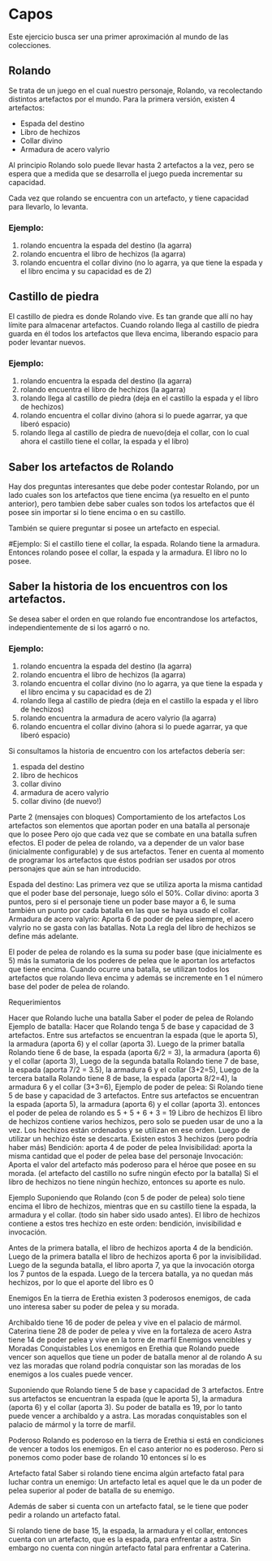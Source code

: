 # Capos

Este ejercicio busca ser una primer aproximación al mundo de las colecciones.


## Rolando

Se trata de un juego en el cual nuestro personaje, Rolando, va recolectando distintos artefactos por el mundo.
Para la primera versión, existen 4 artefactos:

- Espada del destino
- Libro de hechizos 
- Collar divino
- Armadura de acero valyrio

Al principio Rolando solo puede llevar hasta 2 artefactos a la vez, 
pero se espera que a medida que se desarrolla el juego pueda incrementar 
su capacidad.

Cada vez que rolando se encuentra con un artefacto, y tiene capacidad para llevarlo, lo levanta. 

### Ejemplo:
 1. rolando encuentra la espada del destino (la agarra)
 2. rolando encuentra el libro de hechizos (la agarra)
 3. rolando encuentra el collar divino (no lo agarra, ya que tiene la espada y el libro encima y su capacidad es de 2)

## Castillo de piedra

El castillo de piedra es donde Rolando vive. Es tan grande que allí no hay límite 
para almacenar artefactos.
Cuando rolando llega al castillo de piedra guarda en él todos los artefactos que lleva encima, 
liberando espacio para poder levantar nuevos. 

### Ejemplo:
 1. rolando encuentra la espada del destino (la agarra)
 2. rolando encuentra el libro de hechizos (la agarra)
 3. rolando llega al castillo de piedra (deja en el castillo la espada y el libro de hechizos)
 4. rolando encuentra el collar divino (ahora si lo puede agarrar, ya que liberó espacio)
 3. rolando llega al castillo de piedra de nuevo(deja el collar, con lo cual ahora el castillo tiene el collar, la espada y el libro)
 

## Saber los artefactos de Rolando
 Hay dos preguntas interesantes que debe poder contestar Rolando, por un lado cuales son los artefactos que tiene encima 
 (ya resuelto en el punto anterior), pero tambien debe saber cuales son todos los artefactos que él posee 
 sin importar si lo tiene encima o en su castillo.
 
 También se quiere preguntar si posee un artefacto en especial.
 
#Ejemplo: 
	Si el castillo tiene el collar, la espada. Rolando tiene la armadura. 
	Entonces rolando posee el collar, la espada y la armadura.
	El libro no lo posee.
 
## Saber la historia de los encuentros con los artefactos.
 
 Se desea saber el orden en que rolando fue encontrandose los artefactos, independientemente de si los agarró o no.
 
### Ejemplo:
 
 1. rolando encuentra la espada del destino (la agarra)
 2. rolando encuentra el libro de hechizos (la agarra)
 3. rolando encuentra el collar divino (no lo agarra, ya que tiene la espada y el libro encima y su capacidad es de 2)
 4. rolando llega al castillo de piedra (deja en el castillo la espada y el libro de hechizos)
 5. rolando encuentra la armadura de acero valyrio (la agarra)
 6. rolando encuentra el collar divino (ahora si lo puede agarrar, ya que liberó espacio)
 
Si consultamos la historia de encuentro con los artefactos debería ser:
 1. espada del destino 
 2. libro de hechicos
 3. collar divino
 4. armadura de acero valyrio
 5. collar divino (de nuevo!)
 
 

Parte 2 (mensajes con bloques)
Comportamiento de los artefactos
Los artefactos son elementos que aportan poder en una batalla al personaje que lo posee Pero ojo que cada vez que se combate en una batalla sufren efectos. El poder de pelea de rolando, va a depender de un valor base (inicialmente configurable) y de sus artefactos. Tener en cuenta al momento de programar los artefactos que éstos podrían ser usados por otros personajes que aún se han introducido.

Espada del destino: Las primera vez que se utiliza aporta la misma cantidad que el poder base del personaje, luego sólo el 50%.
Collar divino: aporta 3 puntos, pero si el personaje tiene un poder base mayor a 6, le suma también un punto por cada batalla en las que se haya usado el collar.
Armadura de acero valyrio: Aporta 6 de poder de pelea siempre, el acero valyrio no se gasta con las batallas.
Nota La regla del libro de hechizos se define más adelante.

El poder de pelea de rolando es la suma su poder base (que inicialmente es 5) más la sumatoria de los poderes de pelea que le aportan los artefactos que tiene encima. Cuando ocurre una batalla, se utilizan todos los artefactos que rolando lleva encima y además se incremente en 1 el número base del poder de pelea de rolando.

Requerimientos

Hacer que Rolando luche una batalla
Saber el poder de pelea de Rolando
Ejemplo de batalla:
Hacer que Rolando tenga 5 de base y capacidad de 3 artefactos. Entre sus artefactos se encuentran la espada (que le aporta 5), la armadura (aporta 6) y el collar (aporta 3).
Luego de la primer batalla Rolando tiene 6 de base, la espada (aporta 6/2 = 3), la armadura (aporta 6) y el collar (aporta 3),
Luego de la segunda batalla Rolando tiene 7 de base, la espada (aporta 7/2 = 3.5), la armadura 6 y el collar (3+2=5),
Luego de la tercera batalla Rolando tiene 8 de base, la espada (aporta 8/2=4), la armadura 6 y el collar (3+3=6),
Ejemplo de poder de pelea:
Si Rolando tiene 5 de base y capacidad de 3 artefactos. Entre sus artefactos se encuentran la espada (aporta 5), la armadura (aporta 6) y el collar (aporta 3). entonces el poder de pelea de rolando es 5 + 5 + 6 + 3 = 19
Libro de hechizos
El libro de hechizos contiene varios hechizos, pero solo se pueden usar de uno a la vez. Los hechizos están ordenados y se utilizan en ese orden. Luego de utilizar un hechizo éste se descarta. Existen estos 3 hechizos (pero podría haber más)
Bendición: aporta 4 de poder de pelea
Invisibilidad: aporta la misma cantidad que el poder de pelea base del personaje
Invocación: Aporta el valor del artefacto más poderoso para el héroe que posee en su morada. (el artefacto del castillo no sufre ningún efecto por la batalla)
Si el libro de hechizos no tiene ningún hechizo, entonces su aporte es nulo.

Ejemplo
Suponiendo que Rolando (con 5 de poder de pelea) solo tiene encima el libro de hechizos, mientras que en su castillo tiene la espada, la armadura y el collar. (todo sin haber sido usado antes). El libro de hechizos contiene a estos tres hechizo en este orden: bendición, invisibilidad e invocación.

Antes de la primera batalla, el libro de hechizos aporta 4 de la bendición. Luego de la primera batalla el libro de hechizos aporta 6 por la invisibilidad. Luego de la segunda batalla, el libro aporta 7, ya que la invocación otorga los 7 puntos de la espada. Luego de la tercera batalla, ya no quedan más hechizos, por lo que el aporte del libro es 0

Enemigos
En la tierra de Erethia existen 3 poderosos enemigos, de cada uno interesa saber su poder de pelea y su morada.

Archibaldo tiene 16 de poder de pelea y vive en el palacio de mármol.
Caterina tiene 28 de poder de pelea y vive en la fortaleza de acero
Astra tiene 14 de poder pelea y vive en la torre de marfil
Enemigos vencibles y Moradas Conquistables
Los enemigos en Erethia que Rolando puede vencer son aquellos que tiene un poder de batalla menor al de rolando A su vez las moradas que roland podría conquistar son las moradas de los enemigos a los cuales puede vencer.

Suponiendo que Rolando tiene 5 de base y capacidad de 3 artefactos. Entre sus artefactos se encuentran la espada (que le aporta 5), la armadura (aporta 6) y el collar (aporta 3). Su poder de batalla es 19, por lo tanto puede vencer a archibaldo y a astra. Las moradas conquistables son el palacio de mármol y la torre de marfil.

Poderoso
Rolando es poderoso en la tierra de Erethia si está en condiciones de vencer a todos los enemigos. En el caso anterior no es poderoso. Pero si ponemos como poder base de rolando 10 entonces sí lo es

Artefacto fatal
Saber si rolando tiene encima algún artefacto fatal para luchar contra un enemigo: Un artefacto letal es aquel que le da un poder de pelea superior al poder de batalla de su enemigo.

Además de saber si cuenta con un artefacto fatal, se le tiene que poder pedir a rolando un artefacto fatal.

Si rolando tiene de base 15, la espada, la armadura y el collar, entonces cuenta con un artefacto, que es la espada, para enfrentar a astra. Sin embargo no cuenta con ningún artefacto fatal para enfrentar a Caterina.
  
 






 

